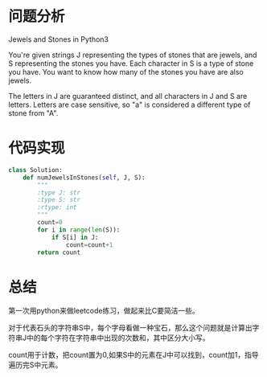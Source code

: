 # 问题分析

Jewels and Stones in Python3

You're given strings J representing the types of stones that are jewels, and S representing the stones you have.  Each character in S  is a type of stone you have.  You want to know how many of the stones you have are also jewels.

The letters in J are guaranteed distinct, and all characters in J  and S are letters. Letters are case sensitive, so  "a"  is considered a different type of stone from "A".

# 代码实现

```python
class Solution:
    def numJewelsInStones(self, J, S):
        """
        :type J: str
        :type S: str
        :rtype: int
        """
        count=0
        for i in range(len(S)):
            if S[i] in J:
                count=count+1
        return count
```

# 总结

第一次用python来做leetcode练习，做起来比C要简洁一些。

对于代表石头的字符串S中，每个字母看做一种宝石，那么这个问题就是计算出字符串J中的每个字符在字符串中出现的次数和，其中区分大小写。

count用于计数，把count置为0,如果S中的元素在J中可以找到，count加1，指导遍历完S中元素。